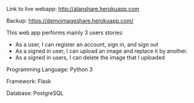 Link to live webapp: http://alanshare.herokuapp.com 

Backup: https://demoimageshare.herokuapp.com/

This web app performs mainly 3 users stories:

- As a user, I can register an account, sign in, and sign out
- As a signed in user, I can upload an image and replace it by another.
- As a signed in users, I can delete the image that I uploaded


Programming Language: Python 3

Framework: Flask

Database: PostgreSQL
